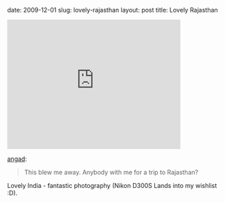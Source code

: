 date: 2009-12-01
slug: lovely-rajasthan
layout: post
title: Lovely Rajasthan


<iframe width="400" height="300" src="http://www.youtube.com/embed/0lfiYFV6AjQ?wmode=transparent&autohide=1&egm=0&hd=1&iv_load_policy=3&modestbranding=1&rel=0&showinfo=0&showsearch=0" frameborder="0" allowfullscreen></iframe><p><a href="http://mindsink.watchtheworld.org/post/263635086/this-blew-me-away-anybody-with-me-for-a-trip-to" target="_blank">angad</a>:</p>

<blockquote>

<p>This blew me away. Anybody with me for a trip to Rajasthan?</p>

</blockquote>

<p>Lovely India - fantastic photography (Nikon D300S Lands into my wishlist :D).</p>
